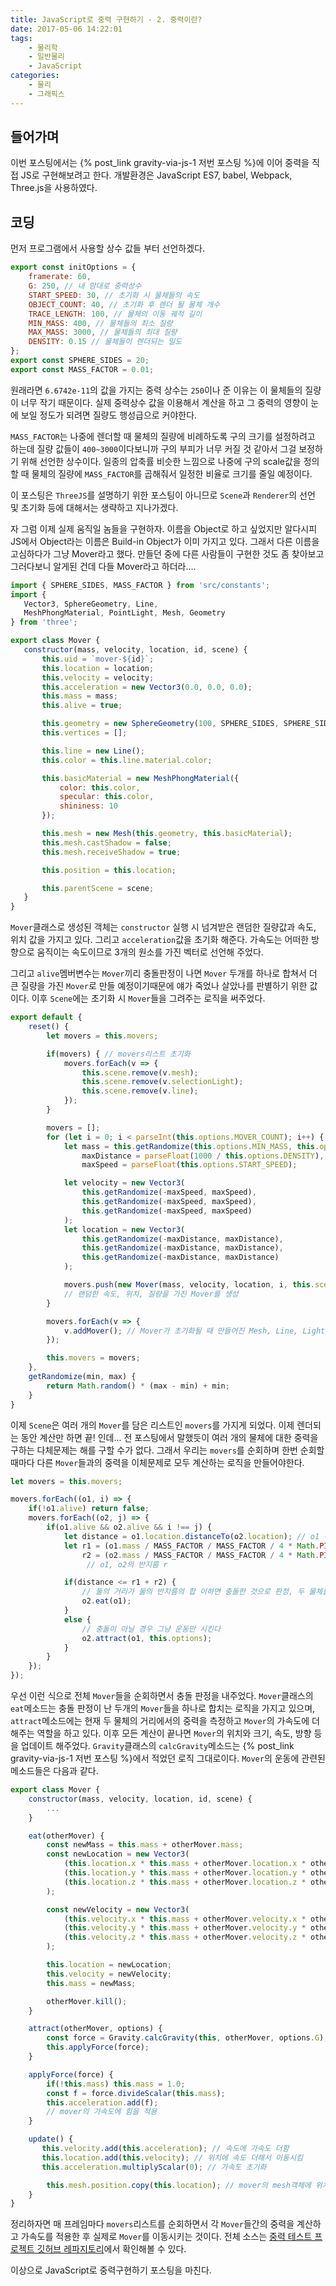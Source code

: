 ```yaml
---
title: JavaScript로 중력 구현하기 - 2. 중력이란?
date: 2017-05-06 14:22:01
tags:
    - 물리학
    - 일반물리
    - JavaScript
categories:
    - 물리
    - 그래픽스
---
```


## 들어가며
이번 포스팅에서는 {% post_link gravity-via-js-1 저번 포스팅 %}에 이어 중력을 직접 JS로 구현해보려고 한다.
개발환경은 JavaScript ES7, babel, Webpack, Three.js을 사용하였다.

## 코딩
먼저 프로그램에서 사용할 상수 값들 부터 선언하겠다.

```js
export const initOptions = {
    framerate: 60,
    G: 250, // 내 맘대로 중력상수
    START_SPEED: 30, // 초기화 시 물체들의 속도
    OBJECT_COUNT: 40, // 초기화 후 렌더 될 물체 개수
    TRACE_LENGTH: 100, // 물체의 이동 궤적 길이
    MIN_MASS: 400, // 물체들의 최소 질량
    MAX_MASS: 3000, // 물체들의 최대 질량
    DENSITY: 0.15 // 물체들이 렌더되는 밀도
};
export const SPHERE_SIDES = 20;
export const MASS_FACTOR = 0.01;
```

원래라면 `6.6742e-11`의 값을 가지는 중력 상수는 `250`이나 준 이유는 이 물체들의 질량이 너무 작기 때문이다.
실제 중력상수 값을 이용해서 계산을 하고 그 중력의 영향이 눈에 보일 정도가 되려면 질량도 행성급으로 커야한다.

`MASS_FACTOR`는 나중에 렌더할 때 물체의 질량에 비례하도록 구의 크기를 설정하려고 하는데 질량 값들이 `400~3000`이다보니까 구의 부피가 너무 커질 것 같아서 그걸 보정하기 위해 선언한 상수이다.
일종의 압축률 비슷한 느낌으로 나중에 구의 scale값을 정의할 때 물체의 질량에 `MASS_FACTOR`를 곱해줘서 일정한 비율로 크기를 줄일 예정이다.

 이 포스팅은 `ThreeJS`를 설명하기 위한 포스팅이 아니므로 `Scene`과 `Renderer`의 선언 및 초기화 등에 대해서는 생략하고 지나가겠다.

 자 그럼 이제 실제 움직일 놈들을 구현하자.
 이름을 Object로 하고 싶었지만 알다시피 JS에서 Object라는 이름은 Build-in Object가 이미 가지고 있다.
 그래서 다른 이름을 고심하다가 그냥 Mover라고 했다. 만들던 중에 다른 사람들이 구현한 것도 좀 찾아보고 그러다보니 알게된 건데 다들 Mover라고 하더라....

 ```js
import { SPHERE_SIDES, MASS_FACTOR } from 'src/constants';
import {
    Vector3, SphereGeometry, Line,
    MeshPhongMaterial, PointLight, Mesh, Geometry
} from 'three';

export class Mover {
    constructor(mass, velocity, location, id, scene) {
        this.uid = `mover-${id}`;
        this.location = location;
        this.velocity = velocity;
        this.acceleration = new Vector3(0.0, 0.0, 0.0);
        this.mass = mass;
        this.alive = true;

        this.geometry = new SphereGeometry(100, SPHERE_SIDES, SPHERE_SIDES);
        this.vertices = [];

        this.line = new Line();
        this.color = this.line.material.color;

        this.basicMaterial = new MeshPhongMaterial({
            color: this.color,
            specular: this.color,
            shininess: 10
        });

        this.mesh = new Mesh(this.geometry, this.basicMaterial);
        this.mesh.castShadow = false;
        this.mesh.receiveShadow = true;

        this.position = this.location;

        this.parentScene = scene;
    }
}
```

`Mover`클래스로 생성된 객체는 `constructor` 실행 시 넘겨받은 랜덤한 질량값과 속도, 위치 값을 가지고 있다.
그리고 `acceleration`값을 초기화 해준다. 가속도는 어떠한 방향으로 움직이는 속도이므로 3개의 원소를 가진 벡터로 선언해 주었다.

그리고 `alive`멤버변수는 `Mover`끼리 충돌판정이 나면 `Mover` 두개를 하나로 합쳐서 더 큰 질량을 가진 `Mover`로 만들 예정이기때문에 얘가 죽었나 살았나를 판별하기 위한 값이다.
이후 `Scene`에는 초기화 시 `Mover`들을 그려주는 로직을 써주었다.

```js
export default {
    reset() {
        let movers = this.movers;

        if(movers) { // movers리스트 초기화
            movers.forEach(v => {
                this.scene.remove(v.mesh);
                this.scene.remove(v.selectionLight);
                this.scene.remove(v.line);
            });
        }

        movers = [];
        for (let i = 0; i < parseInt(this.options.MOVER_COUNT); i++) {
            let mass = this.getRandomize(this.options.MIN_MASS, this.options.MAX_MASS),
                maxDistance = parseFloat(1000 / this.options.DENSITY),
                maxSpeed = parseFloat(this.options.START_SPEED);

            let velocity = new Vector3(
                this.getRandomize(-maxSpeed, maxSpeed),
                this.getRandomize(-maxSpeed, maxSpeed),
                this.getRandomize(-maxSpeed, maxSpeed)
            );
            let location = new Vector3(
                this.getRandomize(-maxDistance, maxDistance),
                this.getRandomize(-maxDistance, maxDistance),
                this.getRandomize(-maxDistance, maxDistance)
            );

            movers.push(new Mover(mass, velocity, location, i, this.scene));
            // 랜덤한 속도, 위치, 질량을 가진 Mover를 생성
        }

        movers.forEach(v => {
            v.addMover(); // Mover가 초기화될 때 만들어진 Mesh, Line, Light 객체를 Scene에 넣는다
        });

        this.movers = movers;
    },
    getRandomize(min, max) {
        return Math.random() * (max - min) + min;
    }
}
```

이제 `Scene`은 여러 개의 `Mover`를 담은 리스트인 `movers`를 가지게 되었다. 이제 렌더되는 동안 계산만 하면 끝! 인데...
전 포스팅에서 말했듯이 여러 개의 물체에 대한 중력을 구하는 다체문제는 해를 구할 수가 없다.
그래서 우리는 `movers`를 순회하며 한번 순회할 때마다 다른 `Mover`들과의 중력을 이체문제로 모두 계산하는 로직을 만들어야한다.

```js
let movers = this.movers;

movers.forEach((o1, i) => {
    if(!o1.alive) return false;
    movers.forEach((o2, j) => {
        if(o1.alive && o2.alive && i !== j) {
            let distance = o1.location.distanceTo(o2.location); // o1 -> o2의 거리
            let r1 = (o1.mass / MASS_FACTOR / MASS_FACTOR / 4 * Math.PI) ** (1/3),
                r2 = (o2.mass / MASS_FACTOR / MASS_FACTOR / 4 * Math.PI) ** (1/3);
                 // o1, o2의 반지름 r

            if(distance <= r1 + r2) {
                // 둘의 거리가 둘의 반지름의 합 이하면 충돌한 것으로 판정, 두 물체를 합친다
                o2.eat(o1);
            }
            else {
                // 충돌이 아닐 경우 그냥 운동만 시킨다
                o2.attract(o1, this.options);
            }
        }
    });
});
```

우선 이런 식으로 전체 `Mover`들을 순회하면서 충돌 판정을 내주었다.
`Mover`클래스의 `eat`메소드는 충돌 판정이 난 두개의 `Mover`들을 하나로 합치는 로직을 가지고 있으며,
`attract`메소드에는 현재 두 물체의 거리에서의 중력을 측정하고 `Mover`의 가속도에 더해주는 역할을 하고 있다.
이후 모든 계산이 끝나면 `Mover`의 위치와 크기, 속도, 방향 등을 업데이트 해주었다. `Gravity`클래스의 `calcGravity`메소드는 {% post_link gravity-via-js-1 저번 포스팅 %}에서 적었던 로직 그대로이다.
`Mover`의 운동에 관련된 메소드들은 다음과 같다.

```js
export class Mover {
    constructor(mass, velocity, location, id, scene) {
        ...
    }

    eat(otherMover) {
        const newMass = this.mass + otherMover.mass;
        const newLocation = new Vector3(
            (this.location.x * this.mass + otherMover.location.x * otherMover.mass) / newMass,
            (this.location.y * this.mass + otherMover.location.y * otherMover.mass) / newMass,
            (this.location.z * this.mass + otherMover.location.z * otherMover.mass) / newMass
        );

        const newVelocity = new Vector3(
            (this.velocity.x * this.mass + otherMover.velocity.x * otherMover.mass) / newMass,
            (this.velocity.y * this.mass + otherMover.velocity.y * otherMover.mass) / newMass,
            (this.velocity.z * this.mass + otherMover.velocity.z * otherMover.mass) / newMass
        );

        this.location = newLocation;
        this.velocity = newVelocity;
        this.mass = newMass;

        otherMover.kill();
    }

    attract(otherMover, options) {
        const force = Gravity.calcGravity(this, otherMover, options.G);
        this.applyForce(force);
    }

    applyForce(force) {
        if(!this.mass) this.mass = 1.0;
        const f = force.divideScalar(this.mass);
        this.acceleration.add(f);
        // mover의 가속도에 힘을 적용
    }

    update() {
       this.velocity.add(this.acceleration); // 속도에 가속도 더함
       this.location.add(this.velocity); // 위치에 속도 더해서 이동시킴
       this.acceleration.multiplyScalar(0); // 가속도 초기화

        this.mesh.position.copy(this.location); // mover의 mesh객체에 위치 적용
    }
}
```

정리하자면 매 프레임마다 `movers`리스트를 순회하면서 각 `Mover`들간의 중력을 계산하고 가속도를 적용한 후 실제로 `Mover`를 이동시키는 것이다.
전체 소스는 [중력 테스트 프로젝트 깃허브 레파지토리](https://github.com/evan-moon/3d-gravity-test)에서 확인해볼 수 있다.

이상으로 JavaScript로 중력구현하기 포스팅을 마친다.
